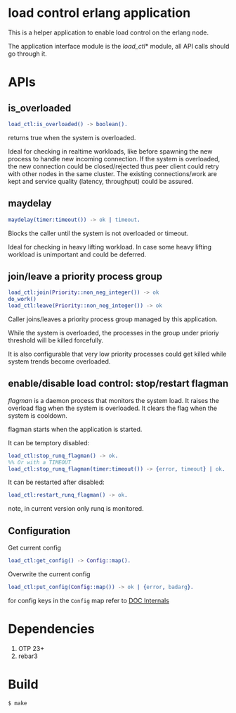 # load control erlang application

This is a helper application to enable load control on the erlang node.

The application interface module is the *load_ctl** module, all API calls should go through it.

# APIs

## is_overloaded

``` erlang
load_ctl:is_overloaded() -> boolean().
```

returns true when the system is overloaded.

Ideal for checking in realtime workloads, like before spawning the new process to handle new incoming connection. If the system is overloaded, the new connection could be closed/rejected thus peer client could retry with other nodes in the same cluster. The existing connections/work are kept and service quality (latency, throughput) could be assured. 

## maydelay

``` erlang
maydelay(timer:timeout()) -> ok | timeout.
```

Blocks the caller until the system is not overloaded or timeout.

Ideal for checking in heavy lifting workload. In case some heavy lifting workload is unimportant and could be deferred. 

## join/leave a priority process group

``` erlang
load_ctl:join(Priority::non_neg_integer()) -> ok
do_work()
load_ctl:leave(Priority::non_neg_integer()) -> ok 
```

Caller joins/leaves a priority process group managed by this application. 

While the system is overloaded, the processes in the group under prioriy threshold will be killed forcefully.

It is also configurable that very low priority processes could get killed while system trends become overloaded.

## enable/disable load control: stop/restart flagman

*flagman* is a daemon process that monitors the system load.
It raises the overload flag when the system is overloaded.
It clears the flag when the system is cooldown.

flagman starts when the application is started.

It can be temptory disabled:

``` erlang
load_ctl:stop_runq_flagman() -> ok. 
%% Or with a TIMEOUT
load_ctl:stop_runq_flagman(timer:timeout()) -> {error, timeout} | ok.

```

It can be restarted after disabled:

``` erlang
load_ctl:restart_runq_flagman() -> ok.
```

note, in current version only runq is monitored.

## Configuration

Get current config

``` erlang
load_ctl:get_config() -> Config::map().
```

Overwrite the current config

``` erlang
load_ctl:put_config(Config::map()) -> ok | {error, badarg}.
```

for config keys in the `Config` map refer to 
[DOC Internals](./docs/internals.md)

# Dependencies
1. OTP 23+
1. rebar3

# Build

``` sh
$ make
```


